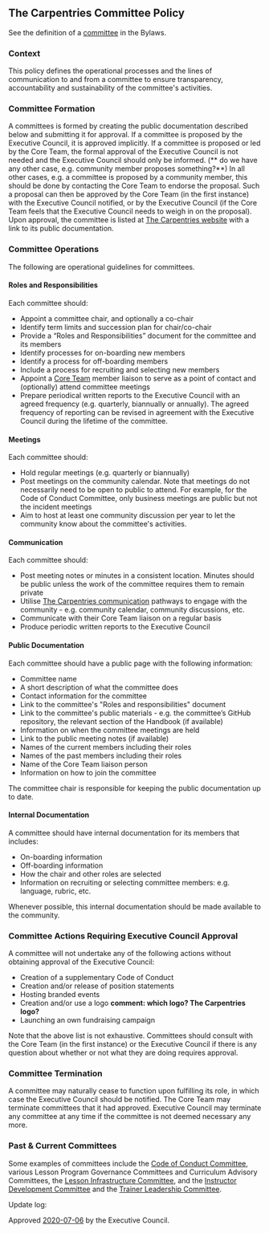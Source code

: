 ## The Carpentries Committee Policy

See the definition of a [committee](https://docs.carpentries.org/topic_folders/governance/bylaws.html#committees)
in the Bylaws. 

### Context
This policy defines the operational processes and the lines of communication to and from a committee 
to ensure transparency, accountability and sustainability of the committee's activities.

### Committee Formation
A committees is formed by creating the public documentation described below and submitting it for approval.
If a committee is proposed by the Executive Council, it is approved implicitly. 
If a committee is proposed or led by the Core Team, the formal 
approval of the Executive Council is not needed and the Executive Council should only be informed.
(** do we have any other case, e.g. community member proposes something?**) In all other cases, e.g. a committee is proposed by
a community member, this should be done by contacting the Core Team to endorse the proposal. Such a proposal can then be approved 
by the Core Team (in the first instance) with the Executive Council notified, or by the Executive Council (if the Core
Team feels that the Executive Council needs to weigh in on the proposal).
Upon approval, the committee is listed at [The Carpentries website](https://carpentries.org/committees/) 
with a link to its public documentation.

### Committee Operations 
The following are operational guidelines for committees.

#### Roles and Responsibilities
Each committee should:
* Appoint a committee chair, and optionally a co-chair
* Identify term limits and succession plan for chair/co-chair
* Provide a “Roles and Responsibilities” document for the committee and its members
* Identify processes for on-boarding new members
* Identify a process for off-boarding members
* Include a process for recruiting and selecting new members
* Appoint a [Core Team](https://carpentries.org/team/) member liaison to serve as a point of contact and (optionally) attend committee meetings
* Prepare periodical written reports to the Executive Council with an agreed frequency (e.g. quarterly, biannually or annually). 
The agreed frequency of reporting can be revised in agreement with the Executive Council during the lifetime of the committee.

#### Meetings
Each committee should:
* Hold regular meetings (e.g. quarterly or biannually)
* Post meetings on the community calendar. Note that meetings do not necessarily need to be open to public to attend. 
For example, for the Code of Conduct Committee, only business meetings are public but not the incident meetings
* Aim to host at least one community discussion per year to let the community know about the committee's activities.

#### Communication
Each committee should:
* Post meeting notes or minutes in a consistent location. Minutes should be public unless the work of 
the committee requires them to remain private
* Utilise [The Carpentries communication](https://docs.carpentries.org/topic_folders/communications/index.html) 
pathways to engage with the community - e.g. community calendar, community discussions, etc.
* Communicate with their Core Team liaison on a regular basis 
* Produce periodic written reports to the Executive Council 

#### Public Documentation
Each committee should have a public page with the following information:

* Committee name
* A short description of what the committee does
* Contact information for the committee
* Link to the committee's "Roles and responsibilities" document
* Link to the committee's public materials - e.g. the committee’s GitHub repository, the relevant section of the 
Handbook (if available)
* Information on when the committee meetings are held
* Link to the public meeting notes (if available)
* Names of the current members including their roles
* Names of the past members including their roles
* Name of the Core Team liaison person
* Information on how to join the committee

The committee chair is responsible for keeping the public documentation up to date.

#### Internal Documentation
A committee should have internal documentation for its members that includes:

* On-boarding information
* Off-boarding information
* How the chair and other roles are selected
* Information on recruiting or selecting committee members: e.g. language, rubric, etc.

Whenever possible, this internal documentation should be made available to the community.

### Committee Actions Requiring Executive Council Approval
A committee will not undertake any of the following actions without obtaining approval of the Executive Council:

* Creation of a supplementary Code of Conduct
* Creation and/or release of position statements
* Hosting branded events
* Creation and/or use a logo **comment: which logo? The Carpentries logo?**
* Launching an own fundraising campaign

Note that the above list is not exhaustive. Committees should consult with the Core Team (in the first instance) or the 
Executive Council if there is any question about whether or not what they are doing requires approval.

### Committee Termination
A committee may naturally cease to function upon fulfilling its role, in which case the Executive Council 
should be notified. The Core Team may terminate committees that it had approved. 
Executive Council may terminate any committee at any time if the committee is not deemed 
necessary any more.

### Past & Current Committees
Some examples of committees include the [Code of Conduct Committee](https://carpentries.org/coc-ctte/),
various Lesson Program Governance Committees and Curriculum Advisory Committees,
the [Lesson Infrastructure Committee](https://carpentries.org/lesson-infra/),
and the [Instructor Development Committee](https://carpentries.org/inst-dev/) and 
the [Trainer Leadership Committee](https://github.com/carpentries/trainers/blob/main/governance.md).

Update log:

Approved [2020-07-06](https://github.com/carpentries/executive-council-info/issues/43) by the Executive Council.

